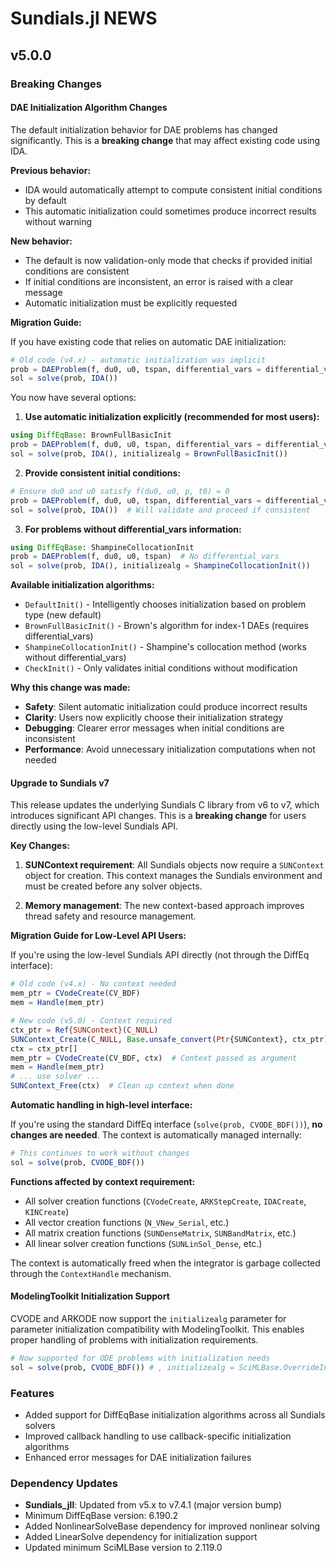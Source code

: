 # Sundials.jl NEWS

## v5.0.0

### Breaking Changes

#### DAE Initialization Algorithm Changes

The default initialization behavior for DAE problems has changed significantly. This is a **breaking change** that may affect existing code using IDA.

**Previous behavior:**
- IDA would automatically attempt to compute consistent initial conditions by default
- This automatic initialization could sometimes produce incorrect results without warning

**New behavior:**
- The default is now validation-only mode that checks if provided initial conditions are consistent
- If initial conditions are inconsistent, an error is raised with a clear message
- Automatic initialization must be explicitly requested

**Migration Guide:**

If you have existing code that relies on automatic DAE initialization:

```julia
# Old code (v4.x) - automatic initialization was implicit
prob = DAEProblem(f, du0, u0, tspan, differential_vars = differential_vars)
sol = solve(prob, IDA())
```

You now have several options:

1. **Use automatic initialization explicitly (recommended for most users):**
```julia
using DiffEqBase: BrownFullBasicInit
prob = DAEProblem(f, du0, u0, tspan, differential_vars = differential_vars)
sol = solve(prob, IDA(), initializealg = BrownFullBasicInit())
```

2. **Provide consistent initial conditions:**
```julia
# Ensure du0 and u0 satisfy f(du0, u0, p, t0) = 0
prob = DAEProblem(f, du0, u0, tspan, differential_vars = differential_vars)
sol = solve(prob, IDA())  # Will validate and proceed if consistent
```

3. **For problems without differential_vars information:**
```julia
using DiffEqBase: ShampineCollocationInit
prob = DAEProblem(f, du0, u0, tspan)  # No differential_vars
sol = solve(prob, IDA(), initializealg = ShampineCollocationInit())
```

**Available initialization algorithms:**
- `DefaultInit()` - Intelligently chooses initialization based on problem type (new default)
- `BrownFullBasicInit()` - Brown's algorithm for index-1 DAEs (requires differential_vars)
- `ShampineCollocationInit()` - Shampine's collocation method (works without differential_vars)
- `CheckInit()` - Only validates initial conditions without modification

**Why this change was made:**
- **Safety**: Silent automatic initialization could produce incorrect results
- **Clarity**: Users now explicitly choose their initialization strategy
- **Debugging**: Clearer error messages when initial conditions are inconsistent
- **Performance**: Avoid unnecessary initialization computations when not needed

#### Upgrade to Sundials v7

This release updates the underlying Sundials C library from v6 to v7, which introduces significant API changes. This is a **breaking change** for users directly using the low-level Sundials API.

**Key Changes:**

1. **SUNContext requirement**: All Sundials objects now require a `SUNContext` object for creation. This context manages the Sundials environment and must be created before any solver objects.

2. **Memory management**: The new context-based approach improves thread safety and resource management.

**Migration Guide for Low-Level API Users:**

If you're using the low-level Sundials API directly (not through the DiffEq interface):

```julia
# Old code (v4.x) - No context needed
mem_ptr = CVodeCreate(CV_BDF)
mem = Handle(mem_ptr)
```

```julia
# New code (v5.0) - Context required
ctx_ptr = Ref{SUNContext}(C_NULL)
SUNContext_Create(C_NULL, Base.unsafe_convert(Ptr{SUNContext}, ctx_ptr))
ctx = ctx_ptr[]
mem_ptr = CVodeCreate(CV_BDF, ctx)  # Context passed as argument
mem = Handle(mem_ptr)
# ... use solver ...
SUNContext_Free(ctx)  # Clean up context when done
```

**Automatic handling in high-level interface:**

If you're using the standard DiffEq interface (`solve(prob, CVODE_BDF())`), **no changes are needed**. The context is automatically managed internally:

```julia
# This continues to work without changes
sol = solve(prob, CVODE_BDF())
```

**Functions affected by context requirement:**
- All solver creation functions (`CVodeCreate`, `ARKStepCreate`, `IDACreate`, `KINCreate`)
- All vector creation functions (`N_VNew_Serial`, etc.)
- All matrix creation functions (`SUNDenseMatrix`, `SUNBandMatrix`, etc.)
- All linear solver creation functions (`SUNLinSol_Dense`, etc.)

The context is automatically freed when the integrator is garbage collected through the `ContextHandle` mechanism.

#### ModelingToolkit Initialization Support

CVODE and ARKODE now support the `initializealg` parameter for parameter initialization compatibility with ModelingToolkit. This enables proper handling of problems with initialization requirements.

```julia
# Now supported for ODE problems with initialization needs
sol = solve(prob, CVODE_BDF()) # , initializealg = SciMLBase.OverrideInit()) done by default
```

### Features

- Added support for DiffEqBase initialization algorithms across all Sundials solvers
- Improved callback handling to use callback-specific initialization algorithms
- Enhanced error messages for DAE initialization failures

### Dependency Updates

- **Sundials_jll**: Updated from v5.x to v7.4.1 (major version bump)
- Minimum DiffEqBase version: 6.190.2
- Added NonlinearSolveBase dependency for improved nonlinear solving
- Added LinearSolve dependency for initialization support
- Updated minimum SciMLBase version to 2.119.0